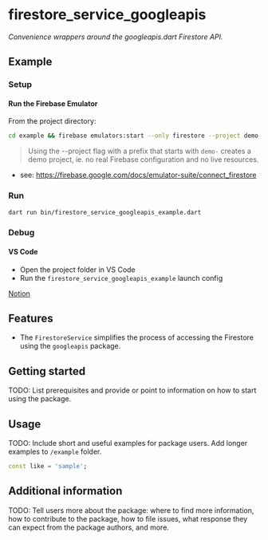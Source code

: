 # firestore_service_googleapis

*Convenience wrappers around the googleapis.dart Firestore API.*

## Example

### Setup

#### Run the Firebase Emulator

From the project directory:

```sh
cd example && firebase emulators:start --only firestore --project demo-project
```

> Using the --project flag with a prefix that starts with `demo-` creates a demo project, ie. no real Firebase configuration and no live resources.

- see: <https://firebase.google.com/docs/emulator-suite/connect_firestore>

### Run

```sh
dart run bin/firestore_service_googleapis_example.dart
```

### Debug

#### VS Code

- Open the project folder in VS Code
- Run the `firestore_service_googleapis_example` launch config

[Notion](https://www.notion.so/enspyrco/googleapis-Firestore-Service-9e12340b0cd44470aedd83c569618082)

<!-- 
This README describes the package. If you publish this package to pub.dev,
this README's contents appear on the landing page for your package.

For information about how to write a good package README, see the guide for
[writing package pages](https://dart.dev/guides/libraries/writing-package-pages). 

For general information about developing packages, see the Dart guide for
[creating packages](https://dart.dev/guides/libraries/create-library-packages)
and the Flutter guide for
[developing packages and plugins](https://flutter.dev/developing-packages). 
-->

## Features

- The `FirestoreService` simplifies the process of accessing the Firestore using the `googleapis` package.

## Getting started

TODO: List prerequisites and provide or point to information on how to start using the package.

## Usage

TODO: Include short and useful examples for package users. Add longer examples
to `/example` folder. 

```dart
const like = 'sample';
```

## Additional information

TODO: Tell users more about the package: where to find more information, how to 
contribute to the package, how to file issues, what response they can expect 
from the package authors, and more.
